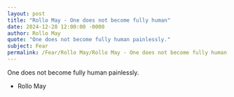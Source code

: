 ```yaml
---
layout: post
title: "Rollo May - One does not become fully human"
date: 2024-12-28 12:00:00 -0000
author: Rollo May
quote: "One does not become fully human painlessly."
subject: Fear
permalink: /Fear/Rollo May/Rollo May - One does not become fully human
---
```


One does not become fully human painlessly.

- Rollo May
